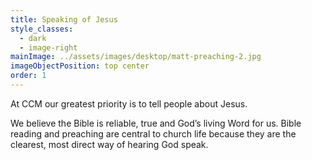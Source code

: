 ```yaml
---
title: Speaking of Jesus
style_classes:
  - dark
  - image-right
mainImage: ../assets/images/desktop/matt-preaching-2.jpg
imageObjectPosition: top center
order: 1
---
```

At CCM our greatest priority is to tell people about Jesus.

We believe the Bible is reliable, true and God’s living Word for us.  Bible reading and preaching are central to church life because they are the clearest, most direct way of hearing God speak.
